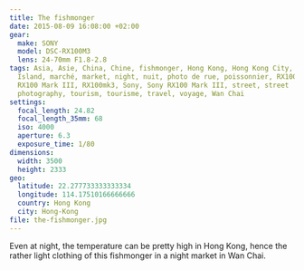 ```yaml
---
title: The fishmonger
date: 2015-08-09 16:08:00 +02:00
gear:
  make: SONY
  model: DSC-RX100M3
  lens: 24-70mm F1.8-2.8
tags: Asia, Asie, China, Chine, fishmonger, Hong Kong, Hong Kong City, Hong Kong
  Island, marché, market, night, nuit, photo de rue, poissonnier, RX100 Mark 3,
  RX100 Mark III, RX100mk3, Sony, Sony RX100 Mark III, street, street
  photography, tourism, tourisme, travel, voyage, Wan Chai
settings:
  focal_length: 24.82
  focal_length_35mm: 68
  iso: 4000
  aperture: 6.3
  exposure_time: 1/80
dimensions:
  width: 3500
  height: 2333
geo:
  latitude: 22.277733333333334
  longitude: 114.17510166666666
  country: Hong Kong
  city: Hong-Kong
file: the-fishmonger.jpg
---
```


Even at night, the temperature can be pretty high in Hong Kong, hence the rather light clothing of this fishmonger in a night market in Wan Chai.
